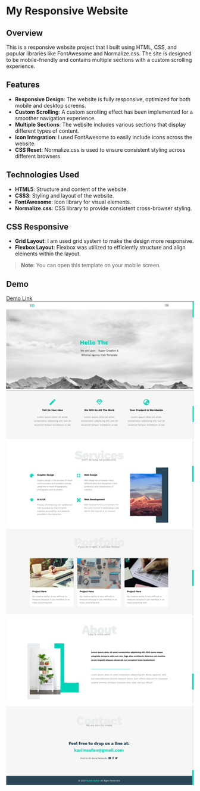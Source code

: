 # My Responsive Website

## Overview
This is a responsive website project that I built using HTML, CSS, and popular libraries like FontAwesome and Normalize.css. The site is designed to be mobile-friendly and contains multiple sections with a custom scrolling experience.

## Features
- **Responsive Design**: The website is fully responsive, optimized for both mobile and desktop screens.
- **Custom Scrolling**: A custom scrolling effect has been implemented for a smoother navigation experience.
- **Multiple Sections**: The website includes various sections that display different types of content.
- **Icon Integration**: I used FontAwesome to easily include icons across the website.
- **CSS Reset**: Normalize.css is used to ensure consistent styling across different browsers.

## Technologies Used
- **HTML5**: Structure and content of the website.
- **CSS3**: Styling and layout of the website.
- **FontAwesome**: Icon library for visual elements.
- **Normalize.css**: CSS library to provide consistent cross-browser styling.

## CSS Responsive 
- **Grid Layout**: I am used grid system to make the design more responsive. 
- **Flexbox Layout**: Flexbox was utilized to efficiently structure and align elements within the layout.

> **Note**: You can open this template on your mobile screen.

## Demo
[Demo Link](https://karim1safan.github.io/Leon-Template-One/)
![alt text](image.png)
![alt text](image-1.png)
![alt text](image-2.png)
![alt text](image-3.png)
![alt text](image-4.png)
![alt text](image-5.png)

